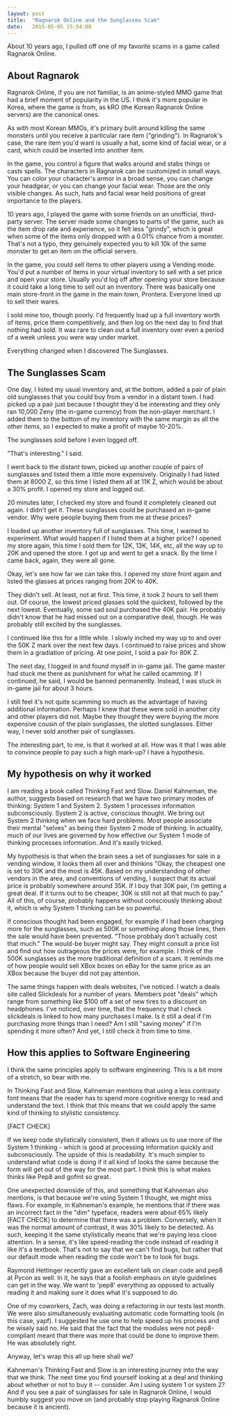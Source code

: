 ```yaml
---
layout: post
title:  "Ragnarok Online and the Sunglasses Scam"
date:   2015-05-05 15:54:08
---
```


About 10 years ago, I pulled off one of my favorite scams in a game called
Ragnarok Online. 

About Ragnarok
--------------

Ragnarok Online, if you are not familiar, is an anime-styled MMO game that had
a brief moment of popularity in the US. I think it's more popular in Korea,
where the game is from, as kRO (the Korean Ragnarok Online servers) are the
canonical ones. 

As with most Korean MMOs, it's primary built around killing the 
same monsters until you receive a particular rare item ("grinding").
In Ragnarok's case, the rare item you'd want is usually a hat, some kind of 
facial wear, or a card, which could be inserted into another item.

In the game, you control a figure that walks around and stabs things or casts 
spells. The characters in Ragnarok can be customized in small ways. You can
color your character's armor in a broad sense, you can change your headgear,
or you can change your facial wear. Those are the only visible changes. 
As such, hats and facial wear held positions of great importance to the players.

10 years ago, I played the game with some friends on an unofficial, third-party
server. The server made some changes to parts of the game, such as the item
drop rate and experience, so it felt less "grindy", which
is great when some of the items only dropped with a 0.01% chance from a 
monster. That's not a typo, they genuinely expected you to kill 10k of the
same monster to get an item on the official servers.

In the game, you could sell items to other players using a Vending mode.
You'd put a number of items in your virtual inventory to sell with a set
price and open your store. Usually you'd log off after opening your store
because it could take a long time to sell out an inventory.
There was basically one main store-front in the
game in the main town, Prontera. Everyone lined up to sell their wares. 

I sold mine too, though poorly. I'd frequently load up a full inventory
worth of items, price them competitively, and then
log on the next day to find that nothing had sold. It was rare to clean out
a full inventory over even a period of a week unless you were way under market.

Everything changed when I discovered The Sunglasses.

The Sunglasses Scam
------------------


One day, I listed my usual inventory and, at the bottom, added a pair of plain
old sunglasses that you could buy from a vendor in a distant town. I had picked
up a pair just because I thought they'd be interesting and they only ran
10,000 Zeny (the in-game currency) from the non-player merchant. 
I added them to the bottom of my inventory with the same margin as all 
the other items, so I expected to make a profit of maybe 10-20%. 

The sunglasses sold before I even logged off.

"That's interesting." I said.

I went back to the distant town, picked up another couple of pairs of sunglasses
and listed them a little more expensively. Originally I had listed them
at 8000 Z, so this time I listed them all at 11K Z, which would be about
a 30% profit. I opened my store and logged out.

20 minutes later, I checked my store and found it completely cleaned out again.
I didn't get it. These sunglasses could be purchased an in-game vendor. Why
were people buying them from me at these prices?

I loaded up another inventory full of sunglasses. This time, I wanted to 
experiment. What would happen if I listed them at a higher price?
I opened my store again, this time I sold them for 12K, 13K, 14K, etc, all 
the way up to 20K and opened the store. I got up and went to get a snack.
By the time I came back, again, they were all gone.

Okay, let's see how far we can take this. I opened my store front again and
listed the glasses at prices ranging from 20K to 40K. 

They didn't sell. At least, not at first. This time, it took 2 hours to sell
them out. Of course, the lowest priced glasses sold the quickest, followed
by the next lowest. Eventually, some sad soul purchased the 40K pair. He
probably didn't know that he had missed out on a comparative deal, though.
He was probably still excited by the sunglasses.

I continued like this for a little while. I slowly inched my way up to and over
the 50K Z mark over the next few days. I continued to raise prices and 
show them in a gradiation of pricing. At one point, I sold a pair for 80K Z.

The next day, I logged in and found myself in in-game jail. The game master
had stuck me there as punishment for what he called scamming. If I continued,
he said, I would be banned permanently. Instead, I was stuck in in-game jail
for about 3 hours. 

I still feel it's not quite scamming so much as the advantage of having
additional information.  Perhaps I knew that these were sold in another city and
other players did not.  Maybe they thought they were buying the more expensive
cousin of the plain sunglasses, the slotted sunglasses. Either way, I never
sold another pair of sunglasses.

The interesting part, to me, is that it worked at all. How was it that I 
was able to convince people to pay such a high mark-up? I have a hypothesis.

My hypothesis on why it worked
------------------------------

I am reading a book called Thinking Fast and Slow. Daniel Kahneman, the author,
suggests based on research that we have two primary modes of thinking:
System 1 and System 2. System 1 processes information subconsciously.
System 2 is active, conscious thought. We bring out System 2 thinking when we
face hard problems. Most people associate their mental "selves" as being
their System 2 mode of thinking. In actuality, much of our lives are governed
by how effective our System 1 mode of thinking processes information.
And it's easily tricked.

My hypothesis is that when the brain sees a set of sunglasses for sale in a 
vending window, it looks them all over and thinkins "Okay, the cheapest one
is set to 30K and the most is 45K. 
Based on my understanding of other vendors in the area,
and conventions of vending, I suspect that its actual price is probably
somewhere around 35K. If I buy that 30K pair, I'm getting a great deal. 
If it turns out to be cheaper, 30K is still not all that much to pay."
All of this, of course, probably happens without consciously thinking about it,
which is why System 1 thinking can be so powerful. 

If conscious thought 
had been engaged, for example if I had been charging more for the sunglasses,
such as 500K or something along those lines, then the sale would have been
prevented. "Those probbaly don't actually cost that much." The would-be
buyer might say. They might consult a price list and find out how
outrageous the prices were, for example. I think of the 500K sunglasses
as the more traditional definition of a scam. It reminds me of how people would
sell XBox boxes on eBay for the same price as an XBox because the buyer
did not pay attention.

The same things happen with deals websites, I've noticed. I watch a deals site
called Slickdeals for a number of years. Members post "deals" which range from
something like $100 off a set of new tires to a discount on headphones. I've
noticed, over time, that the frequency that I check slickdeals is linked
to how many purchases I make. Is it still a deal if I'm purchasing more
things than I need? Am I still "saving money" if I'm spending it more often?
And yet, I still check it from time to time.

How this applies to Software Engineering
----------------------------------------

I think the same principles apply to software engineering. This is a bit more
of a stretch, so bear with me.

In Thinking Fast and Slow, Kahneman mentions that using a less contrasty
font means that the reader has to spend more cognitive energy to read and
understand the text. I think that this means that we could apply the same
kind of thinking to stylistic consistency. 

[FACT CHECK]

If we keep code stylistically consistent, then it allows us to use more of the
System 1 thinking - which is good at processing information quickly and
subconsciously. The upside of this is readability. It's much simpler to
understand what code is doing if it all kind of looks the same because the form
will get out of the way for the most part.  I think this is what makes thinks
like Pep8 and gofmt so great. 

One unexpected downside of this, and something that Kahneman also mentions, is
that because we're using System 1 thought, we might miss flaws. For example, in
Kahneman's example, he mentions that if there was an incorrect fact in the "dim"
typeface, readers were about 65% likely [FACT CHECK] to determine that there was
a problem. Conversely, when it was the normal amount of contrast, it was 30%
likely to be detected. As such, keeping it the same stylistically means that
we're paying less close attention. In a sense, it's like speed-reading the code
instead of reading it like it's a textbook. That's not to say that we can't find
bugs, but rather that our default mode when reading the code won't be to look
for bugs. 

Raymond Hettinger recently gave an excellent talk on clean code and pep8 at 
Pycon as well. In it, he says that a foolish emphasis on style guidelines can
get in the way. We want to 'pep8' everything as opposed to actually reading it
and making sure it does what it's supposed to do. 

One of my coworkers, Zach, was doing a refactoring in our tests last month.  We
were also simultaneously evaluating automatic code formatting tools (in this
case, yapf). I suggested he use one to help speed up his process and he wisely
said no. He said that the fact that the modules were not pep8-compliant meant
that there was more that could be done to improve them. He was absolutely right.

Anyway, let's wrap this all up here shall we?

Kahneman's Thinking Fast and Slow is an interesting journey into the way that we
think.  The next time you find yourself looking at a deal and thinking about
whether or not to buy it -- consider. Am I using system 1 or system 2? And if
you see a pair of sunglasses for sale in Ragnarok Online, I would humbly suggest
you move on (and probably stop playing Ragnarok Online because it is ancient).
